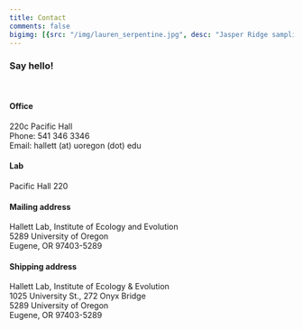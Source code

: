 ```yaml
---
title: Contact
comments: false
bigimg: [{src: "/img/lauren_serpentine.jpg", desc: "Jasper Ridge sampling"}]
---
```



### Say hello!
<br/>

#### Office
220c Pacific Hall  
Phone: 541 346 3346  
Email: hallett (at) uoregon (dot) edu  


#### Lab
Pacific Hall 220

#### Mailing address
Hallett Lab, Institute of Ecology and Evolution  
5289 University of Oregon  
Eugene, OR 97403-5289  


#### Shipping address
Hallett Lab, Institute of Ecology & Evolution  
1025 University St., 272 Onyx Bridge  
5289 University of Oregon  
Eugene, OR 97403-5289